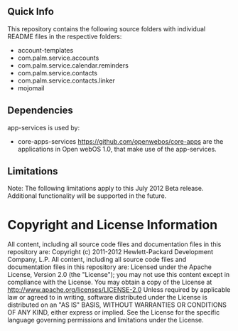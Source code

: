 ## Quick Info
This repository contains the following source folders with individual README files in the respective folders:
* account-templates
* com.palm.service.accounts
* com.palm.service.calendar.reminders
* com.palm.service.contacts
* com.palm.service.contacts.linker
* mojomail 

## Dependencies

app-services is used by:

* core-apps-services https://github.com/openwebos/core-apps are the applications in Open webOS 1.0, that make use of the app-services.

## Limitations

Note: The following limitations apply to this July 2012 Beta release. Additional functionality will be supported in the future.

# Copyright and License Information

All content, including all source code files and documentation files in this repository are:
Copyright (c) 2011-2012 Hewlett-Packard Development Company, L.P.
All content, including all source code files and documentation files in this repository are: Licensed under the Apache License, Version 2.0 (the "License"); you may not use this content except in compliance with the License. You may obtain a copy of the License at
http://www.apache.org/licenses/LICENSE-2.0
Unless required by applicable law or agreed to in writing, software distributed under the License is distributed on an "AS IS" BASIS, WITHOUT WARRANTIES OR CONDITIONS OF ANY KIND, either express or implied. See the License for the specific language governing permissions and limitations under the License.

